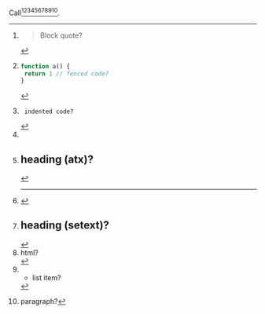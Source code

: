 Call[^1][^2][^3][^4][^5][^6][^7][^8][^9][^10].

[^1]: > Block quote?

[^2]: ```js
    function a() {
      return 1 // fenced code?
    }
    ```

[^3]:     indented code?

[^4]: [x]: definition?

[^5]: # heading (atx)?

[^6]: ***

[^7]: heading (setext)?
    ===================

[^8]: <div>html?</div>

[^9]: * list item?

[^10]: paragraph?
